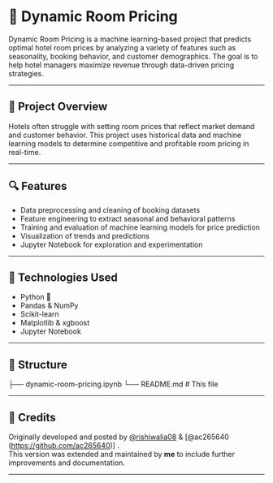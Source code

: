 # 🏨 Dynamic Room Pricing

Dynamic Room Pricing is a machine learning-based project that predicts optimal hotel room prices by analyzing a variety of features such as seasonality, booking behavior, and customer demographics. The goal is to help hotel managers maximize revenue through data-driven pricing strategies.

---

## 📌 Project Overview

Hotels often struggle with setting room prices that reflect market demand and customer behavior. This project uses historical data and machine learning models to determine competitive and profitable room pricing in real-time.

---

## 🔍 Features

- Data preprocessing and cleaning of booking datasets
- Feature engineering to extract seasonal and behavioral patterns
- Training and evaluation of machine learning models for price prediction
- Visualization of trends and predictions
- Jupyter Notebook for exploration and experimentation

---

## 🚀 Technologies Used

- Python 🐍
- Pandas & NumPy
- Scikit-learn
- Matplotlib & xgboost
- Jupyter Notebook

---

## 📁 Structure

├── dynamic-room-pricing.ipynb 
└── README.md # This file


---

## 🤝 Credits

Originally developed and posted by [@rishiwalia08](https://github.com/rishiwalia08) & [@ac265640 (https://github.com/ac265640)] .  
This version was extended and maintained by **me** to include further improvements and documentation.
 
 ---
